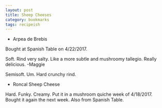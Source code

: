 ```yaml
---
layout: post
title: Sheep Cheeses
category: bookmarks
tags: recipeish
---
```


* Arpea de Brebis

Bought at Spanish Table on 4/22/2017.

Soft. Rind very salty. Like a more subtle and mushroomy
tallegio. Really delicious. -Maggie

Semisoft. Um. Hard crunchy rind.

* Roncal Sheep Cheese

Hard. Funky. Creamy. Put it in a mushroom quiche week of
4/18/2017. Bought it again the next week. Also from Spanish Table.
